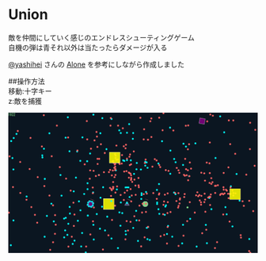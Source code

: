 # Union
敵を仲間にしていく感じのエンドレスシューティングゲーム  
自機の弾は青それ以外は当たったらダメージが入る  


[@yashihei](https://github.com/yashihei)
さんの
[Alone](https://github.com/yashihei/Alone)
を参考にしながら作成しました  
  

##操作方法  
移動:十字キー  
z:敵を捕獲

![](ss.png)  
